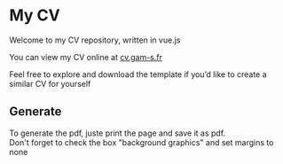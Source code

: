 # My CV

Welcome to my CV repository, written in vue.js

You can view my CV online at [cv.gam-s.fr](http://cv.gam-s.fr)

Feel free to explore and download the template if you’d like to create a similar
CV for yourself

## Generate 

To generate the pdf, juste print the page and save it as pdf.  
Don't forget to check the box "background graphics" and set margins to none
